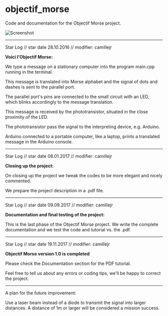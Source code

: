 # objectif_morse
Code and documentation for the Objectif Morse project.

![Screenshot](Documentation/full_setup.png)

---------------------------------------------------------------------

Star Log // star date 28.10.2016 // modifier: camillejr

**Voici l'Objectif Morse:**

We type a message on a stationary computer into the program main.cpp
running in the terminal.

This message is translated into Morse alphabet and the signal of dots
and dashes is sent to the parallel port.

The parallel port's pins are connected to the small circuit with
an LED, which blinks accordingly to the message translation.

This message is received by the phototransistor, situated in the
close proximity of the LED.

The phototransistor pass the signal to the interpreting device,
e.g. Arduino.

Arduino connected to a portable computer, like a laptop, prints
a translated message in the Arduino console.

---------------------------------------------------------------------

Star Log // star date 08.01.2017 // modifier: camillejr

**Closing up the project:**

On closing up the project we tweak the codes to be more elegant and
nicely commented.

We prepare the project description in a .pdf file.

---------------------------------------------------------------------

Star Log // star date 09.09.2017 // modifier: camillejr

**Documentation and final testing of the project:**

This is the last phase of the Objectif Morse project. We write the complete documentation and we test the code and tutorial vs. the .pdf.

---------------------------------------------------------------------

Star Log // star date 19.11.2017 // modifier: camillejr

**Objectif Morse version 1.0 is completed**

Please check the Documentation section for the PDF tutorial.

Feel free to tell us about any errors or coding tips, we'll be happy to correct the project.

---------------------------------------------------------------------
A plan for the future improvement:

Use a laser beam instead of a diode to transmit the signal into
larger distances. A distance of 1m or larger will be considered
a mission success.
